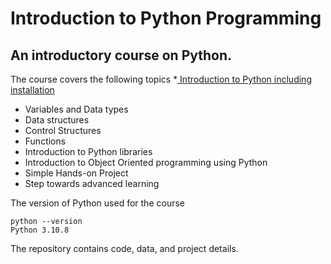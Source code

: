 # Introduction to Python Programming
## An introductory course on Python. 

The course covers the following topics
*[ Introduction to Python including installation](https://github.com/sreekanthvk/Introduction-to-Python/blob/0daca4cbf22c4ae0a5920cb9a683c29a5d55346f/introduction.md)
* Variables and Data types
* Data structures
* Control Structures
* Functions
* Introduction to Python libraries
* Introduction to Object Oriented programming using Python
* Simple Hands-on Project
* Step towards advanced learning

The version of Python used for the course 
~~~
python --version                                                                                                                                         
Python 3.10.8
~~~

The repository contains code, data, and project details. 

